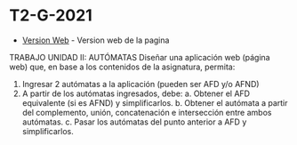 # T2-G-2021
* [Version Web](https://t2-g-2021-grafos.netlify.app/) - Version web de la pagina

TRABAJO UNIDAD II: AUTÓMATAS 
Diseñar una aplicación web (página web) que, en base a los contenidos de la asignatura, permita: 
1. Ingresar 2 autómatas a la aplicación (pueden ser AFD y/o AFND) 
2. A partir de los autómatas ingresados, debe: 
a. Obtener el AFD equivalente (si es AFND) y simplificarlos. 
b. Obtener el autómata a partir del complemento, unión, concatenación e intersección entre  ambos autómatas. 
c. Pasar los autómatas del punto anterior a AFD y simplificarlos. 
